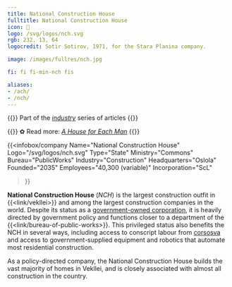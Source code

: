 ```yaml
---
title: National Construction House
fulltitle: National Construction House
icon: 🚧
logo: /svg/logos/nch.svg
rgb: 232, 13, 64
logocredit: Sotir Sotirov, 1971, for the Stara Planina company.

image: /images/fullres/nch.jpg

fi: fi fi-min-nch fis

aliases:
- /ach/
- /nch/
---
```

{{<note series>}}
 Part of the *[industry](/industry/)* series of articles
{{</note>}}

{{<note>}}
✿ Read more: *[A House for Each Man](/stories/construction/)*
{{</note>}}

{{<infobox/company
	 Name="National Construction House"
	 Logo="/svg/logos/nch.svg"
	 Type="State"
	 Ministry="Commons"
	 Bureau="PublicWorks"
	 Industry="Construction"
	 Headquarters="Oslola"
	 Founded="2035"
	 Employees="40,300 (variable)"
	 Incorporation="ScL"
 >}}

<span class="fi fi-min-nch fis"></span>  **National Construction House** (*NCH*) is the largest construction outfit in {{<link/vekllei>}} and among the largest construction companies in the world. Despite its status as a [government-owned corporation](/state-industry/), it is heavily directed by government policy and functions closer to a department of the {{<link/bureau-of-public-works>}}. This privileged status also benefits the NCH in several ways, including access to conscript labour from [corsosva](/corsosva/) and access to government-supplied equipment and robotics that automate most residential construction.

As a policy-directed company, the National Construction House builds the vast majority of homes in Vekllei, and is closely associated with almost all construction in the country.
